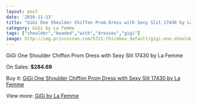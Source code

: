 ```yaml
---
layout: post
date: '2016-11-13'
title: "GiGi One Shoulder Chiffon Prom Dress with Sexy Slit 17430 by La Femme"
category: GiGi by La Femme
tags: ["shoulder","beaded","with","dresses","gigi"]
image: http://img.princessan.com/5721-thickbox_default/gigi-one-shoulder-chiffon-prom-dress-with-sexy-slit-17430-by-la-femme.jpg
---
```

GiGi One Shoulder Chiffon Prom Dress with Sexy Slit 17430 by La Femme

On Sales: **$284.69**
<a href="https://www.princessan.com/en/gigi-by-la-femme/2610-gigi-one-shoulder-chiffon-prom-dress-with-sexy-slit-17430-by-la-femme.html"><amp-img layout="responsive" width="600" height="600" src="//img.princessan.com/5721-thickbox_default/gigi-one-shoulder-chiffon-prom-dress-with-sexy-slit-17430-by-la-femme.jpg" alt="GiGi One Shoulder Chiffon Prom Dress with Sexy Slit 17430 by La Femme 0" /></a>
<a href="https://www.princessan.com/en/gigi-by-la-femme/2610-gigi-one-shoulder-chiffon-prom-dress-with-sexy-slit-17430-by-la-femme.html"><amp-img layout="responsive" width="600" height="600" src="//img.princessan.com/5722-thickbox_default/gigi-one-shoulder-chiffon-prom-dress-with-sexy-slit-17430-by-la-femme.jpg" alt="GiGi One Shoulder Chiffon Prom Dress with Sexy Slit 17430 by La Femme 1" /></a>

Buy it: [GiGi One Shoulder Chiffon Prom Dress with Sexy Slit 17430 by La Femme](https://www.princessan.com/en/gigi-by-la-femme/2610-gigi-one-shoulder-chiffon-prom-dress-with-sexy-slit-17430-by-la-femme.html "GiGi One Shoulder Chiffon Prom Dress with Sexy Slit 17430 by La Femme")

View more: [GiGi by La Femme](https://www.princessan.com/en/21-gigi-by-la-femme "GiGi by La Femme")